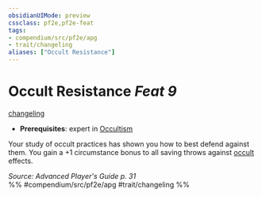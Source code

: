 ```yaml
---
obsidianUIMode: preview
cssclass: pf2e,pf2e-feat
tags:
- compendium/src/pf2e/apg
- trait/changeling
aliases: ["Occult Resistance"]
---
```

# Occult Resistance  *Feat 9*  
[changeling](../../rules/traits/changeling-b1.md)  

- **Prerequisites**: expert in [Occultism](../skills.md#Occultism)

Your study of occult practices has shown you how to best defend against them. You gain a +1 circumstance bonus to all saving throws against [occult](../../rules/traits/occult.md) effects.

*Source: Advanced Player's Guide p. 31*  
%% #compendium/src/pf2e/apg #trait/changeling %%